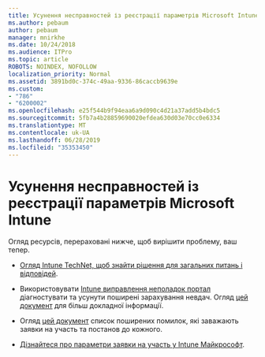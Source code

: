 ```yaml
---
title: Усунення несправностей із реєстрації параметрів Microsoft Intune
ms.author: pebaum
author: pebaum
manager: mnirkhe
ms.date: 10/24/2018
ms.audience: ITPro
ms.topic: article
ROBOTS: NOINDEX, NOFOLLOW
localization_priority: Normal
ms.assetid: 3891bd0c-374c-49aa-9336-86caccb9639e
ms.custom:
- "786"
- "6200002"
ms.openlocfilehash: e25f544b9f94eaa6a9d090c4d21a37add5b4bdc5
ms.sourcegitcommit: 5fb7a4b28859690020efdea630d03e70cc0e6334
ms.translationtype: MT
ms.contentlocale: uk-UA
ms.lasthandoff: 06/28/2019
ms.locfileid: "35353450"
---
```

# <a name="troubleshoot-issues-with-enrollment-options-microsoft-intune"></a>Усунення несправностей із реєстрації параметрів Microsoft Intune

Огляд ресурсів, перераховані нижче, щоб вирішити проблему, ваш тепер.
  
- [Огляд Intune TechNet, щоб знайти рішення для загальних питань і відповідей](https://social.technet.microsoft.com/Forums/home?category=microsoftintune&amp;filter=alltypes&amp;sort=lastpostdesc).

- Використовувати [Intune виправлення неполадок портал](https://aka.ms/intunetroubleshooting) діагностувати та усунути поширені зарахування невдач. Огляд [цей документ](https://docs.microsoft.com/intune/help-desk-operators) для більш докладної інформації.

- Огляд [цей документ](https://docs.microsoft.com/intune-classic/Troubleshoot/troubleshoot-device-enrollment-in-intune) список поширених помилок, які заважають заявки на участь та постанов до кожного.

- [Дізнайтеся про параметри заявки на участь у Intune Майкрософт](https://docs.microsoft.com/intune/enrollment-options).
